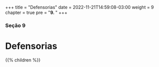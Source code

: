 +++
title = "Defensorias"
date = 2022-11-21T14:59:08-03:00
weight = 9
chapter = true
pre = "<b>9. </b>"
+++

### Seção 9

# Defensorias

{{% children  %}}